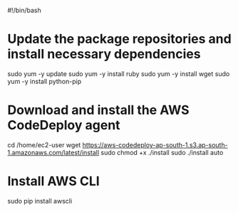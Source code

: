 #!/bin/bash

# Update the package repositories and install necessary dependencies
sudo yum -y update
sudo yum -y install ruby
sudo yum -y install wget
sudo yum -y install python-pip

# Download and install the AWS CodeDeploy agent
cd /home/ec2-user
wget https://aws-codedeploy-ap-south-1.s3.ap-south-1.amazonaws.com/latest/install
sudo chmod +x ./install
sudo ./install auto

# Install AWS CLI
sudo pip install awscli
